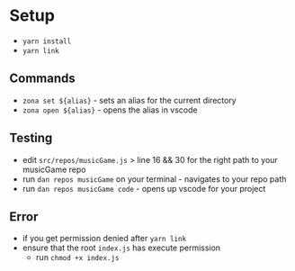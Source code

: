 # Setup
* `yarn install`
* `yarn link`

## Commands
* `zona set ${alias}` - sets an alias for the current directory
* `zona open ${alias}` - opens the alias in vscode 

## Testing
* edit `src/repos/musicGame.js` > line 16 && 30 for the right path to your musicGame repo
* run `dan repos musicGame` on your terminal - navigates to your repo path
* run `dan repos musicGame code` - opens up vscode for your project

## Error
* if you get permission denied after `yarn link`
* ensure that the root `index.js` has execute permission
  * run `chmod +x index.js`


